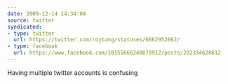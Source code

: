 ```yaml
---
date: 2009-12-14 14:34:04
source: twitter
syndicated:
- type: twitter
  url: https://twitter.com/roytang/statuses/6662952662/
- type: facebook
  url: https://www.facebook.com/10155666240078912/posts/202334628612
---
```


Having multiple twitter accounts is confusing